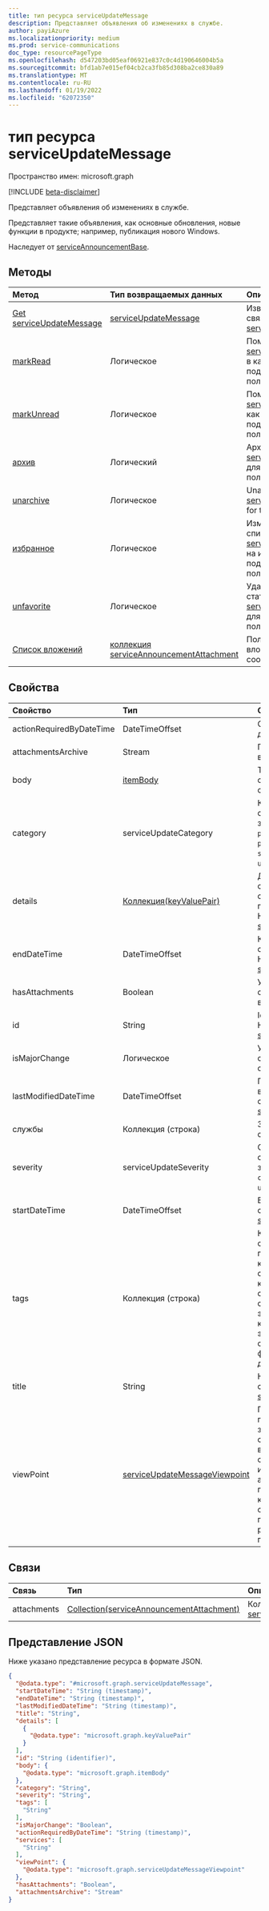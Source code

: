 ```yaml
---
title: тип ресурса serviceUpdateMessage
description: Представляет объявления об изменениях в службе.
author: payiAzure
ms.localizationpriority: medium
ms.prod: service-communications
doc_type: resourcePageType
ms.openlocfilehash: d547203bd05eaf06921e837c0c4d190646004b5a
ms.sourcegitcommit: bfd1ab7e015ef04cb2ca3fb85d308ba2ce830a89
ms.translationtype: MT
ms.contentlocale: ru-RU
ms.lasthandoff: 01/19/2022
ms.locfileid: "62072350"
---
```

# <a name="serviceupdatemessage-resource-type"></a>тип ресурса serviceUpdateMessage

Пространство имен: microsoft.graph

[!INCLUDE [beta-disclaimer](../../includes/beta-disclaimer.md)]

Представляет объявления об изменениях в службе.

Представляет такие объявления, как основные обновления, новые функции в продукте; например, публикация нового Windows.

Наследует от [serviceAnnouncementBase](../resources/serviceannouncementbase.md).

## <a name="methods"></a>Методы
|Метод|Тип возвращаемых данных|Описание|
|:---|:---|:---|
|[Get serviceUpdateMessage](../api/serviceupdatemessage-get.md)|[serviceUpdateMessage](../resources/serviceupdatemessage.md)|Извлечение свойств и связей объекта [serviceUpdateMessage.](../resources/serviceupdatemessage.md) |
|[markRead](../api/serviceupdatemessage-markread.md)|Логическое|Пометить список [serviceUpdateMessage](../resources/serviceupdatemessage.md)s в качестве чтения для подписанного пользователя. |
|[markUnread](../api/serviceupdatemessage-markunread.md)|Логическое|Пометить список [serviceUpdateMessage](../resources/serviceupdatemessage.md)s как непрочитанные для подписанного пользователя. |
|[архив](../api/serviceupdatemessage-archive.md)|Логический|Архивировать список [serviceUpdateMessage](../resources/serviceupdatemessage.md)s для подписанного пользователя.|
|[unarchive](../api/serviceupdatemessage-unarchive.md)|Логическое|Unarchive a list of [serviceUpdateMessage](../resources/serviceupdatemessage.md)s for the signed in user.|
|[избранное](../api/serviceupdatemessage-favorite.md)|Логическое|Измените состояние списка [serviceUpdateMessage](../resources/serviceupdatemessage.md)s на избранное для подписанного пользователя.|
|[unfavorite](../api/serviceupdatemessage-unfavorite.md)|Логическое|Удалите любимый статус [serviceUpdateMessage](../resources/serviceupdatemessage.md)s для подписанного пользователя.|
|[Список вложений](../api/serviceupdatemessage-list-attachments.md)|[коллекция serviceAnnouncementAttachment](../resources/serviceannouncementattachment.md)|Получите список вложений, связанных с сообщением службы.|

## <a name="properties"></a>Свойства
|Свойство|Тип|Описание|
|:---|:---|:---|
|actionRequiredByDateTime|DateTimeOffset|Ожидаемый крайний срок действия для сообщения.|
|attachmentsArchive|Stream|Почтовый файл всех вложений для сообщения.|
|body|[itemBody](../resources/itembody.md)|Тип контента и содержимое тела сообщения службы.|
|category|serviceUpdateCategory|Категория сообщений службы. Возможные значения: `preventOrFixIssue`, `planForChange`, `stayInformed`, `unknownFutureValue`.|
|details|[Коллекция(keyValuePair)](../resources/keyvaluepair.md)|Дополнительные сведения о сообщении службы. Это свойство не поддерживает фильтры. Наследуется [от serviceAnnouncementBase](../resources/serviceannouncementbase.md).|
|endDateTime|DateTimeOffset|Конечное время сообщения службы. Наследуется [от serviceAnnouncementBase](../resources/serviceannouncementbase.md).|
|hasAttachments|Boolean|Указывает, есть ли у сообщения какие-либо вложения.|
|id|String|Id сообщения службы. Наследуется [от serviceAnnouncementBase](../resources/serviceannouncementbase.md).|
|isMajorChange|Логическое|Указывает, описывает ли сообщение крупное обновление для службы.|
|lastModifiedDateTime|DateTimeOffset|Последнее измененное время сообщения службы. Наследуется [от serviceAnnouncementBase](../resources/serviceannouncementbase.md).|
|службы|Коллекция (строка)|Затронутые службы сообщением службы.|
|severity|serviceUpdateSeverity|Серьезность сообщения службы. Возможные значения: `normal`, `high`, `critical`, `unknownFutureValue`.|
|startDateTime|DateTimeOffset|Время начала сообщения службы. Наследуется [от serviceAnnouncementBase](../resources/serviceannouncementbase.md).|
|tags|Коллекция (строка)|Коллекция тегов для сообщения службы. Теги предоставляются командой службы/службой поддержки, которая вывешит сообщение, чтобы сообщить, содержит ли это сообщение данные конфиденциальности, или это сообщение для обновления новых функций службы и так далее.|
|title|String|Название сообщения службы. Наследуется [от serviceAnnouncementBase](../resources/serviceannouncementbase.md).|
|viewPoint|[serviceUpdateMessageViewpoint](../resources/serviceupdatemessageviewpoint.md)|Представляет пользовательские точки зрения данных сообщения службы. Эти данные включают состояние сообщения, например, имеет ли пользователь архив, чтение или помеченное сообщение как любимое. Это свойство является null при доступе с разрешениями приложений.|

## <a name="relationships"></a>Связи
|Связь|Тип|Описание|
|:---|:---|:---|
|attachments|[Collection(serviceAnnouncementAttachment)](../resources/serviceannouncementattachment.md)|Коллекция [serviceAnnouncementAttachments](../resources/serviceannouncementattachment.md).|

## <a name="json-representation"></a>Представление JSON
Ниже указано представление ресурса в формате JSON.
<!-- {
  "blockType": "resource",
  "keyProperty": "id",
  "@odata.type": "microsoft.graph.serviceUpdateMessage",
  "baseType": "microsoft.graph.serviceAnnouncementBase",
  "openType": false
}
-->
``` json
{
  "@odata.type": "#microsoft.graph.serviceUpdateMessage",
  "startDateTime": "String (timestamp)",
  "endDateTime": "String (timestamp)",
  "lastModifiedDateTime": "String (timestamp)",
  "title": "String",
  "details": [
    {
      "@odata.type": "microsoft.graph.keyValuePair"
    }
  ],
  "id": "String (identifier)",
  "body": {
    "@odata.type": "microsoft.graph.itemBody"
  },
  "category": "String",
  "severity": "String",
  "tags": [
    "String"
  ],
  "isMajorChange": "Boolean",
  "actionRequiredByDateTime": "String (timestamp)",
  "services": [
    "String"
  ],
  "viewPoint": {
    "@odata.type": "microsoft.graph.serviceUpdateMessageViewpoint"
  },
  "hasAttachments": "Boolean",
  "attachmentsArchive": "Stream"
}
```

